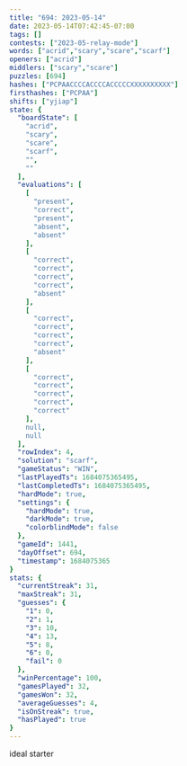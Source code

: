 ```yaml
---
title: "694: 2023-05-14"
date: 2023-05-14T07:42:45-07:00
tags: []
contests: ["2023-05-relay-mode"]
words: ["acrid","scary","scare","scarf"]
openers: ["acrid"]
middlers: ["scary","scare"]
puzzles: [694]
hashes: ["PCPAACCCCACCCCACCCCCXXXXXXXXXX"]
firsthashes: ["PCPAA"]
shifts: ["yjiap"]
state: {
  "boardState": [
    "acrid",
    "scary",
    "scare",
    "scarf",
    "",
    ""
  ],
  "evaluations": [
    [
      "present",
      "correct",
      "present",
      "absent",
      "absent"
    ],
    [
      "correct",
      "correct",
      "correct",
      "correct",
      "absent"
    ],
    [
      "correct",
      "correct",
      "correct",
      "correct",
      "absent"
    ],
    [
      "correct",
      "correct",
      "correct",
      "correct",
      "correct"
    ],
    null,
    null
  ],
  "rowIndex": 4,
  "solution": "scarf",
  "gameStatus": "WIN",
  "lastPlayedTs": 1684075365495,
  "lastCompletedTs": 1684075365495,
  "hardMode": true,
  "settings": {
    "hardMode": true,
    "darkMode": true,
    "colorblindMode": false
  },
  "gameId": 1441,
  "dayOffset": 694,
  "timestamp": 1684075365
}
stats: {
  "currentStreak": 31,
  "maxStreak": 31,
  "guesses": {
    "1": 0,
    "2": 1,
    "3": 10,
    "4": 13,
    "5": 8,
    "6": 0,
    "fail": 0
  },
  "winPercentage": 100,
  "gamesPlayed": 32,
  "gamesWon": 32,
  "averageGuesses": 4,
  "isOnStreak": true,
  "hasPlayed": true
}
---
```

<!-- more -->
ideal starter
